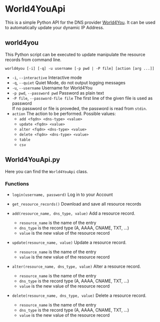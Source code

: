 
# World4YouApi
This is a simple Python API for the DNS provider [World4You](https://www.world4you.com/).
It can be used to automatically update your dynamic IP Address.

## world4you
This Python script can be executed to update manipulate the resource records 
from command line.

```world4you [-i] [-q] -u username [-p pwd | -P file] [action [arg ...]]```
* ```-i```, ```--interactive``` Interactive mode
* ```-q```, ```--quiet``` Quiet Mode, do not output logging messages
* ```-u```, ```--username``` Username for World4You
* ```-p pwd```, ```--password pwd``` Password as plain text
* ```-P file```, ```--password-file file``` The first line of the given file is used as password  
If no password or file is proveded, the password is read from ```stdin```.
* ```action``` The action to be performed. Possible values: 
    * ```add <fqdn> <dns-type> <value>```
    * ```update <fqdn> <value>```
    * ```alter <fqdn> <dns-type> <value>```
    * ```delete <fqdn> <dns-type> <value>```
    * ```table```
    * ```csv```

## World4YouApi.py
Here you can find the ```World4YouApi``` class. 

### Functions
* ```login(username, password)```
Log in to your Account 

* ```get_resource_records()```
    Download and save all resource records

* ```add(resource_name, dns_type, value)```
    Add a resource record.
    * ```resource_name``` is the name of the entry
    * ```dns_type``` is the record type (A, AAAA, CNAME, TXT, ...)
    * ```value``` is the new value of the resource record

* ```update(resource_name, value)```
    Update a resource record.
    * ```resource_name``` is the name of the entry
    * ```value``` is the new value of the resource record

* ```alter(resource_name, dns_type, value)```
    Alter a resource record.
    * ```resource_name``` is the name of the entry
    * ```dns_type``` is the record type (A, AAAA, CNAME, TXT, ...)
    * ```value``` is the new value of the resource record

* ```delete(resource_name, dns_type, value)```
    Delete a resource record.
    * ```resource_name``` is the name of the entry
    * ```dns_type``` is the record type (A, AAAA, CNAME, TXT, ...)
    * ```value``` is the new value of the resource record

